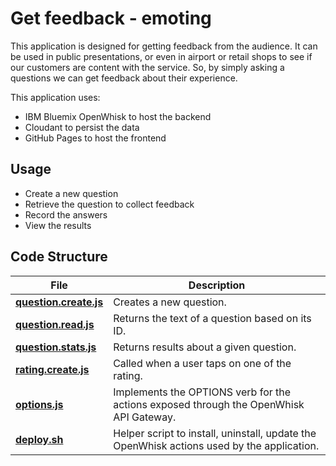 # Get feedback - emoting

This application is designed for getting feedback from the audience. It can be used in public presentations, or even in airport or retail shops to see if our customers are content  with the service. So, by simply asking a questions we can get feedback about their experience. 
 
This application uses:
* IBM Bluemix OpenWhisk to host the backend
* Cloudant to persist the data
* GitHub Pages to host the frontend


## Usage
* Create a new question
* Retrieve the question to collect feedback
* Record the answers
* View the results 


## Code Structure

| File | Description |
| ---- | ----------- |
|[**question.create.js**](actions/question.create.js)| Creates a new question. |
|[**question.read.js**](actions/question.read.js)| Returns the text of a question based on its ID. |
|[**question.stats.js**](actions/question.stats.js)| Returns results about a given question. |
|[**rating.create.js**](actions/rating.create.js)| Called when a user taps on one of the rating. |
|[**options.js**](actions/options.js)| Implements the OPTIONS verb for the actions exposed through the OpenWhisk API Gateway. |
|[**deploy.sh**](deploy.sh)|Helper script to install, uninstall, update the OpenWhisk actions used by the application.|